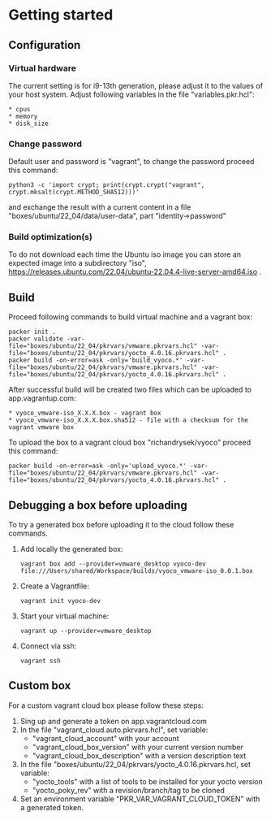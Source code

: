 # Getting started

## Configuration

### Virtual hardware

The current setting is for i9-13th generation, please adjust it to the values
of your host system. Adjust following variables in the file "variables.pkr.hcl":

    * cpus
    * memory
    * disk_size

### Change password

Default user and password is "vagrant", to change the password proceed this command:

```shell
python3 -c 'import crypt; print(crypt.crypt("vagrant", crypt.mksalt(crypt.METHOD_SHA512)))'
```

and exchange the result with a current content in a file "boxes/ubuntu/22_04/data/user-data", part "identity->password"

### Build optimization(s)

To do not download each time the Ubuntu iso image you can store an expected image into
a subdirectory "iso", <https://releases.ubuntu.com/22.04/ubuntu-22.04.4-live-server-amd64.iso> .

## Build

Proceed following commands to build virtual machine and a vagrant box:

```shell
packer init .
packer validate -var-file="boxes/ubuntu/22_04/pkrvars/vmware.pkrvars.hcl" -var-file="boxes/ubuntu/22_04/pkrvars/yocto_4.0.16.pkrvars.hcl" .
packer build -on-error=ask -only='build_vyoco.*' -var-file="boxes/ubuntu/22_04/pkrvars/vmware.pkrvars.hcl" -var-file="boxes/ubuntu/22_04/pkrvars/yocto_4.0.16.pkrvars.hcl" .
```

After successful build will be created two files which can be uploaded
to app.vagrantup.com:

    * vyoco_vmware-iso_X.X.X.box - vagrant box 
    * vyoco_vmware-iso_X.X.X.box.sha512 - file with a checksum for the vagrant vmware box 

To upload the box to a vagrant cloud box "richandrysek/vyoco" proceed this command:

```shell
packer build -on-error=ask -only='upload_vyoco.*' -var-file="boxes/ubuntu/22_04/pkrvars/vmware.pkrvars.hcl" -var-file="boxes/ubuntu/22_04/pkrvars/yocto_4.0.16.pkrvars.hcl" .
```

## Debugging a box before uploading

To try a generated box before uploading it to the cloud follow these commands.

1) Add locally the generated box:

    ```shell
    vagrant box add --provider=vmware_desktop vyoco-dev file:///Users/shared/Workspace/builds/vyoco_vmware-iso_0.0.1.box
    ```

2) Create a Vagrantfile:

    ```shell
    vagrant init vyoco-dev
    ```

3) Start your virtual machine:

    ```shell
    vagrant up --provider=vmware_desktop
    ```

4) Connect via ssh:

    ```shell
    vagrant ssh
    ```

## Custom box

For a custom vagrant cloud box please follow these steps:

1) Sing up and generate a token on app.vagrantcloud.com
2) In the file "vagrant_cloud.auto.pkrvars.hcl", set variable:
    * "vagrant_cloud_account" with your account
    * "vagrant_cloud_box_version" with your current version number
    * "vagrant_cloud_box_description" with a version description text
3) In the file "boxes/ubuntu/22_04/pkrvars/yocto_4.0.16.pkrvars.hcl, set variable:
    * "yocto_tools" with a list of tools to be installed for your yocto version
    * "yocto_poky_rev" with a revision/branch/tag to be cloned
4) Set an environment variable "PKR_VAR_VAGRANT_CLOUD_TOKEN" with a generated token.
